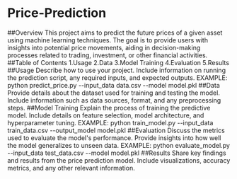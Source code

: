 # Price-Prediction
##Overview
This project aims to predict the future prices of a given asset using machine learning techniques. The goal is to provide users with insights into potential price movements, aiding in decision-making processes related to trading, investment, or other financial activities.
##Table of Contents
1.Usage
2.Data
3.Model Training
4.Evaluation
5.Results
##Usage
Describe how to use your project. Include information on running the prediction script, any required inputs, and expected outputs.
EXAMPLE: python predict_price.py --input_data data.csv --model model.pkl
##Data
Provide details about the dataset used for training and testing the model. Include information such as data sources, format, and any preprocessing steps.
##Model Training
Explain the process of training the predictive model. Include details on feature selection, model architecture, and hyperparameter tuning.
EXAMPLE: python train_model.py --input_data train_data.csv --output_model model.pkl
##Evaluation
Discuss the metrics used to evaluate the model's performance. Provide insights into how well the model generalizes to unseen data.
EXAMPLE: python evaluate_model.py --input_data test_data.csv --model model.pkl
##Results
Share key findings and results from the price prediction model. Include visualizations, accuracy metrics, and any other relevant information.
